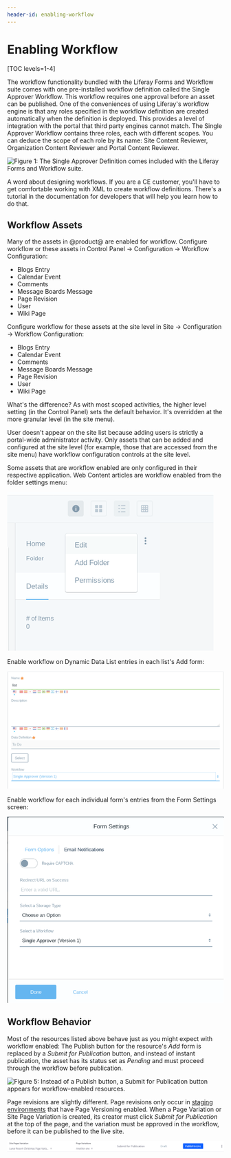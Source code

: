 ```yaml
---
header-id: enabling-workflow
---
```


# Enabling Workflow

[TOC levels=1-4]

The workflow functionality bundled with the Liferay Forms and Workflow suite comes
with one pre-installed workflow definition called the Single Approver Workflow. This
workflow requires one approval before an asset can be published. One of the
conveniences of using Liferay's workflow engine is that any roles specified in
the workflow definition are created automatically when the definition is
deployed. This provides a level of integration with the portal that third party
engines cannot match. The Single Approver Workflow contains three roles, each
with different scopes. You can deduce the scope of each role by its name: Site
Content Reviewer, Organization Content Reviewer and Portal Content Reviewer.

![Figure 1: The Single Approver Definition comes included with the Liferay Forms and Workflow suite.](../../images/single-approver.png)

A word about designing workflows. If you are a CE <!--Change if necessary-->
customer, you'll have to get comfortable working with XML to create workflow
definitions. There's a tutorial in the documentation for developers that will
help you learn how to do that<!--LINK-->. 

<!-- If you're a DXP customer, you have access to the Kaleo Designer
workflow builder, which gives you a nice user interface where you drag and drop
workflow nodes onto a canvas to create your workflow definitions. If you want to
start with one of the definitions mentioned above, editing it to suit your needs
would be a simple task with the Kaleo Designer. -->

<!--Picture of Workflow Designer-->

## Workflow Assets

Many of the assets in @product@ are enabled for workflow. Configure workflow or
these assets in Control Panel &rarr; Configuration &rarr; Workflow Configuration:

- Blogs Entry
- Calendar Event
- Comments
- Message Boards Message
- Page Revision
- User
- Wiki Page

Configure workflow for these assets at the site level in Site &rarr;
Configuration &rarr; Workflow Configuration:

- Blogs Entry
- Calendar Event
- Comments
- Message Boards Message
- Page Revision
- User
- Wiki Page

What's the difference? As with most scoped activities, the higher level setting
(in the Control Panel) sets the default behavior. It's overridden at the more
granular level (in the site menu).

User doesn't appear on the site list because adding users is strictly a
portal-wide administrator activity. Only assets that can be added and configured
at the site level (for example, those that are accessed from the site menu) have
workflow configuration controls at the site level.

Some assets that are workflow enabled are only configured in their respective
application. Web Content articles are workflow enabled from the folder settings
menu:

![Figure 2: Enable workflow on Web Content at the folder level.](../../images/web-content-workflow.png)

Enable workflow on Dynamic Data List entries in each list's Add form:

![Figure 3: Workflow is configured for each individual Dynamic Data List.](../../images/ddl-workflow.png)

Enable workflow for each individual form's entries from the Form Settings screen:

![Figure 4: Enable workflow on each form's entries in the Form Settings window.](../../images/forms-workflow2.png)

## Workflow Behavior

Most of the resources listed above behave just as you might expect with workflow
enabled: The Publish button for the resource's *Add* form is replaced by a
*Submit for Publication* button, and instead of instant publication, the asset
has its status set as *Pending* and must proceed through the workflow
before publication. 

![Figure 5: Instead of a Publish button, a Submit for Publication button appears
for workflow-enabled resources.](../../images/submit-for-publication.png)

Page revisions are slightly different. Page revisions only occur in 
[staging environments](/docs/7-0/user/-/knowledge_base/u/staging-content-for-publication) 
that have Page Versioning enabled. When a Page Variation or Site Page Variation
is created, its creator must click *Submit for Publication* at the top of the
page, and the variation must be approved in the workflow, before it can be
published to the live site.

![Figure 6: With workflow enabled on Page Revisions, the site administrator must submit their page variation for publication before it can go live.](../../images/page-revision-submission.png)



